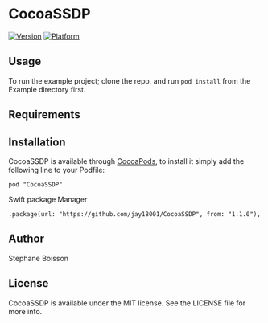 # CocoaSSDP

[![Version](http://cocoapod-badges.herokuapp.com/v/CocoaSSDP/badge.png)](http://cocoadocs.org/docsets/CocoaSSDP)
[![Platform](http://cocoapod-badges.herokuapp.com/p/CocoaSSDP/badge.png)](http://cocoadocs.org/docsets/CocoaSSDP)

## Usage

To run the example project; clone the repo, and run `pod install` from the Example directory first.

## Requirements

## Installation

CocoaSSDP is available through [CocoaPods](http://cocoapods.org), to install
it simply add the following line to your Podfile:

    pod "CocoaSSDP"

Swift package Manager
    
    .package(url: "https://github.com/jay18001/CocoaSSDP", from: "1.1.0"),

## Author

Stephane Boisson

## License

CocoaSSDP is available under the MIT license. See the LICENSE file for more info.


